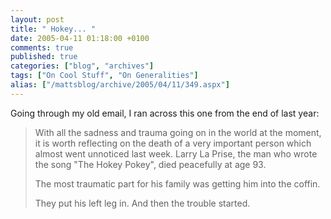 ```yaml
---
layout: post
title: " Hokey... "
date: 2005-04-11 01:18:00 +0100
comments: true
published: true
categories: ["blog", "archives"]
tags: ["On Cool Stuff", "On Generalities"]
alias: ["/mattsblog/archive/2005/04/11/349.aspx"]
---
```

<!-- more -->

<P>Going through my old email, I ran across this one from the end of last year:</P>
<BLOCKQUOTE>
 <P>
  With all the sadness and trauma going on in the world at the moment, it is worth reflecting on the death of a very important person which almost went unnoticed last week. Larry La Prise, the man who wrote the song "The Hokey Pokey", died peacefully at age 93.
 </P>
 <P>The most traumatic part for his family was getting him into the coffin.</P>
 <P>They put his left leg in. And then the trouble started. </P>
</BLOCKQUOTE>

